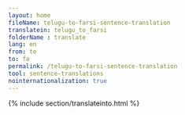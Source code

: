 ```yaml
---
layout: home
fileName: telugu-to-farsi-sentence-translation
translatein: telugu_to_farsi
folderName : translate
lang: en
from: te
to: fa
permalink: /telugu-to-farsi-sentence-translation
tool: sentence-translations
nointernationalization: true
---
```

{% include section/translateinto.html %}
